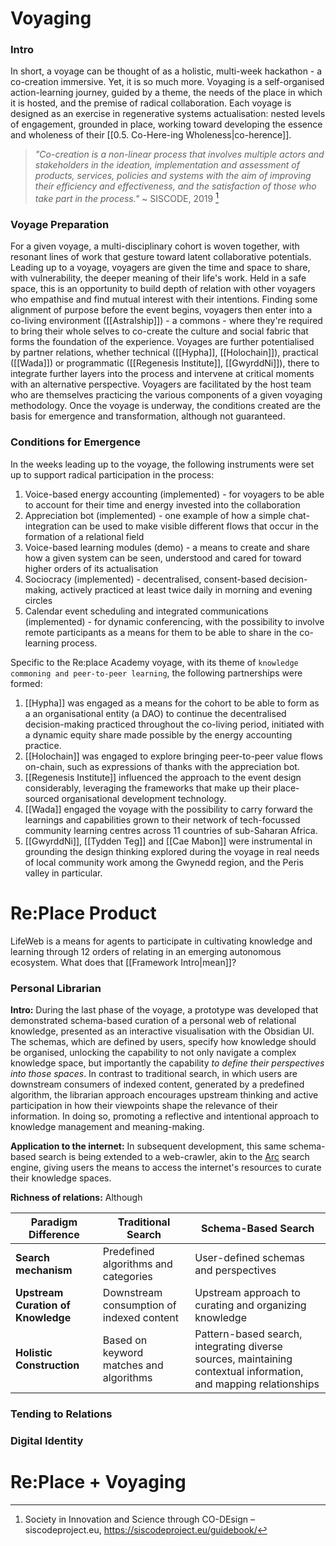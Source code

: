 # Voyaging
### Intro
In short, a voyage can be thought of as a holistic, multi-week hackathon - a co-creation immersive. Yet, it is so much more. Voyaging is a self-organised action-learning journey, guided by a theme, the needs of the place in which it is hosted, and the premise of radical collaboration. Each voyage is designed as an exercise in regenerative systems actualisation: nested levels of engagement, grounded in place, working toward developing the essence and wholeness of their [[0.5. Co-Here-ing Wholeness|co-herence]].

> *"Co-creation is a non-linear process that involves multiple actors and stakeholders in the ideation, implementation and assessment of products, services, policies and systems with the aim of improving their efficiency and effectiveness, and the satisfaction of those who take part in the process."* ~ SISCODE, 2019 [^1]
### Voyage Preparation
For a given voyage, a multi-disciplinary cohort is woven together, with resonant lines of work that gesture toward latent collaborative potentials. Leading up to a voyage, voyagers are given the time and space to share, with vulnerability, the deeper meaning of their life's work. Held in a safe space, this is an opportunity to build depth of relation with other voyagers who empathise and find mutual interest with their intentions. Finding some alignment of purpose before the event begins, voyagers then enter into a co-living environment ([[Astralship]]) - a commons - where they're required to bring their whole selves to co-create the culture and social fabric that forms the foundation of the experience. Voyages are further potentialised by partner relations, whether technical ([[Hypha]], [[Holochain]]), practical ([[Wada]]) or programmatic ([[Regenesis Institute]], [[GwyrddNi]]), there to integrate further layers into the process and intervene at critical moments with an alternative perspective. Voyagers are facilitated by the host team who are themselves practicing the various components of a given voyaging methodology. Once the voyage is underway, the conditions created are the basis for emergence and transformation, although not guaranteed. 
### Conditions for Emergence
In the weeks leading up to the voyage, the following instruments were set up to support radical participation in the process:
1. Voice-based energy accounting (implemented) - for voyagers to be able to account for their time and energy invested into the collaboration
2. Appreciation bot (implemented) - one example of how a simple chat-integration can be used to make visible different flows that occur in the formation of a relational field
3. Voice-based learning modules (demo) - a means to create and share how a given system can be seen, understood and cared for toward higher orders of its actualisation
4. Sociocracy (implemented) - decentralised, consent-based decision-making, actively practiced at least twice daily in morning and evening circles
5. Calendar event scheduling and integrated communications (implemented) - for dynamic conferencing, with the possibility to involve remote participants as a means for them to be able to share in the co-learning process.

Specific to the Re:place Academy voyage, with its theme of `knowledge commoning and peer-to-peer learning`, the following partnerships were formed:
1. [[Hypha]] was engaged as a means for the cohort to be able to form as a an organisational entity (a DAO) to continue the decentralised decision-making practiced throughout the co-living period, initiated with a dynamic equity share made possible by the energy accounting practice.
2. [[Holochain]] was engaged to explore bringing peer-to-peer value flows on-chain, such as expressions of thanks with the appreciation bot.
3. [[Regenesis Institute]] influenced the approach to the event design considerably, leveraging the frameworks that make up their place-sourced organisational development technology.
4. [[Wada]] engaged the voyage with the possibility to carry forward the learnings and capabilities grown to their network of tech-focussed community learning centres across 11 countries of sub-Saharan Africa.
5. [[GwyrddNi]], [[Tydden Teg]] and [[Cae Mabon]] were instrumental in grounding the design thinking explored during the voyage in real needs of local community work among the Gwynedd region, and the Peris valley in particular. 
# Re:Place Product
LifeWeb is a means for agents to participate in cultivating knowledge and learning through 12 orders of relating in an emerging autonomous ecosystem. What does that [[Framework Intro|mean]]?
### Personal Librarian
**Intro:** During the last phase of the voyage, a prototype was developed that demonstrated schema-based curation of a personal web of relational knowledge, presented as an interactive visualisation with the Obsidian UI. The schemas, which are defined by users, specify how knowledge should be organised, unlocking the capability to not only navigate a complex knowledge space, but importantly the capability *to define their perspectives into those spaces*. In contrast to traditional search, in which users are downstream consumers of indexed content, generated by a predefined algorithm, the librarian approach encourages upstream thinking and active participation in how their viewpoints shape the relevance of their information. In doing so, promoting a reflective and intentional approach to knowledge management and meaning-making.

**Application to the internet:** In subsequent development, this same schema-based search is being extended to a web-crawler, akin to the [Arc](https://arc.net/) search engine, giving users the means to access the internet's resources to curate their knowledge spaces.

**Richness of relations:** Although 

| Paradigm Difference                | Traditional Search                        | Schema-Based Search                                                                                              |
| ---------------------------------- | ----------------------------------------- | ---------------------------------------------------------------------------------------------------------------- |
| **Search mechanism**               | Predefined algorithms and categories      | User-defined schemas and perspectives                                                                            |
| **Upstream Curation of Knowledge** | Downstream consumption of indexed content | Upstream approach to curating and organizing knowledge                                                           |
| **Holistic Construction**          | Based on keyword matches and algorithms   | Pattern-based search, integrating diverse sources, maintaining contextual information, and mapping relationships |
### Tending to Relations

### Digital Identity

# Re:Place + Voyaging


[^1]: Society in Innovation and Science through CO-DEsign – siscodeproject.eu, https://siscodeproject.eu/guidebook/
